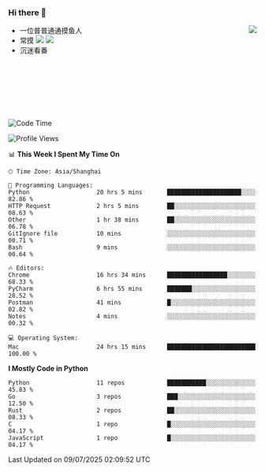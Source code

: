 ### Hi there 👋


<a href="https://github.com/yanlc39">
  <img align="right" src="https://github-readme-stats.vercel.app/api?username=yanlc39&show_icons=true&hide_border=true&icon_color=586069&title_color=a0a9af">
</a>

- 一位普普通通摸鱼人
- 常摸 ![](https://img.shields.io/badge/-Python-3e74a2?style=flat-square&logo=Python&logoColor=fff) ![](https://img.shields.io/badge/-C%2B%2B-brightgreen?style=flat-square)
- 沉迷看番



<br><br><br><br><br><br>


<!--START_SECTION:waka-->
![Code Time](http://img.shields.io/badge/Code%20Time-1%2C395%20hrs%2017%20mins-blue)

![Profile Views](http://img.shields.io/badge/Profile%20Views-0-blue)

📊 **This Week I Spent My Time On** 

```text
🕑︎ Time Zone: Asia/Shanghai

💬 Programming Languages: 
Python                   20 hrs 5 mins       █████████████████████░░░░   82.86 % 
HTTP Request             2 hrs 5 mins        ██░░░░░░░░░░░░░░░░░░░░░░░   08.63 % 
Other                    1 hr 38 mins        ██░░░░░░░░░░░░░░░░░░░░░░░   06.78 % 
GitIgnore file           10 mins             ░░░░░░░░░░░░░░░░░░░░░░░░░   00.71 % 
Bash                     9 mins              ░░░░░░░░░░░░░░░░░░░░░░░░░   00.64 % 

🔥 Editors: 
Chrome                   16 hrs 34 mins      █████████████████░░░░░░░░   68.33 % 
PyCharm                  6 hrs 55 mins       ███████░░░░░░░░░░░░░░░░░░   28.52 % 
Postman                  41 mins             █░░░░░░░░░░░░░░░░░░░░░░░░   02.82 % 
Notes                    4 mins              ░░░░░░░░░░░░░░░░░░░░░░░░░   00.32 % 

💻 Operating System: 
Mac                      24 hrs 15 mins      █████████████████████████   100.00 % 
```

**I Mostly Code in Python** 

```text
Python                   11 repos            ███████████░░░░░░░░░░░░░░   45.83 % 
Go                       3 repos             ███░░░░░░░░░░░░░░░░░░░░░░   12.50 % 
Rust                     2 repos             ██░░░░░░░░░░░░░░░░░░░░░░░   08.33 % 
C                        1 repo              █░░░░░░░░░░░░░░░░░░░░░░░░   04.17 % 
JavaScript               1 repo              █░░░░░░░░░░░░░░░░░░░░░░░░   04.17 % 
```




 Last Updated on 09/07/2025 02:09:52 UTC
<!--END_SECTION:waka-->
